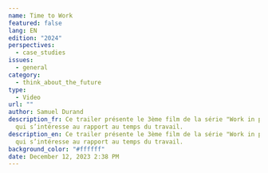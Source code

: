 ```yaml
---
name: Time to Work
featured: false
lang: EN
edition: "2024"
perspectives:
  - case_studies
issues:
  - general
category:
  - think_about_the_future
type:
  - Video
url: ""
author: Samuel Durand
description_fr: Ce trailer présente le 3ème film de la série "Work in progress"
  qui s’intéresse au rapport au temps du travail.
description_en: Ce trailer présente le 3ème film de la série "Work in progress"
  qui s’intéresse au rapport au temps du travail.
background_color: "#ffffff"
date: December 12, 2023 2:38 PM
---
```

